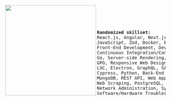 <pre>
<div>
<div align="middle">
<a href="https://www.pixiv.net/en/artworks/81755755" target="_blank">
<img src="https://cdn.donmai.us/sample/7e/8c/__charlotte_and_momoe_nagisa_mahou_shoujo_madoka_magica_and_1_more_drawn_by_toukashi_2tou9__sample-7e8cd4fa6f45b9467975a69788b5d561.jpg" width="285" align="left">
</a>
</div>
<div>
<pre align="left">
<b>Randomized skillset:</b>
React.js, Angular, Next.js, TypeScript, Linux, Node.js, Svelte
JavaScript, Zod, Docker, ESLint, NPM/PNPM, Remote Development
Front-End Development, DevOps, Git, SSH, Shell/Bash Scripting
Continuous Integration/Continuous Delivery, UX/UI Design, Jest
Go, Server-side Rendering, Static Site Generation, Github/Gitlab
GPG, Responsive Web Design, Tailwind CSS, Material UI, Bootstrap
LXC, Electron, GraphQL, SASS, styled-components, Emotion, PWAs
Cypress, Python, Back-End Web Development, Serverless Functions
MongoDB, REST API, Web App Dockerization, Express.js, SQL, NoSQL
Web Scraping, PostgreSQL, Oracle, Github Actions, System Recovery
Network Administration, System/Network Security, Nginx, Rust, C
Software/Hardware Troubleshooting, Debian server Administration
</pre>
</div>
</div>
</pre>
